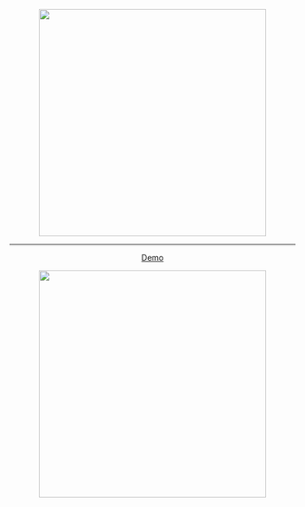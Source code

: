 <p align="center">
  <img src="https://github.com/user-attachments/assets/c983dd33-7d3d-457a-8c84-4c96dfa0ff3d" width="400" />
</p>

<hr />

<p align="center">
    <a href="https://youtube.com/shorts/FHm88CS0fjk">Demo </a>
</p>

<p align="center">
  <img src="https://github.com/user-attachments/assets/ddb32a20-2676-4e58-9be3-ca00de3d6113" width="400" />
</p>

